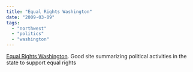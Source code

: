 ```yaml
---
title: "Equal Rights Washington"
date: "2009-03-09"
tags: 
  - "northwest"
  - "politics"
  - "washington"
---
```


[Equal Rights Washington](http://equalrightswashington.org/index.html). Good site summarizing political activities in the state to support equal rights
